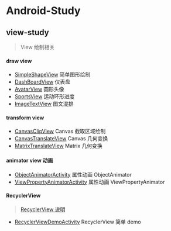 # Android-Study
## view-study

> View 绘制相关

#### draw view 

 * [SimpleShapeView](https://github.com/dingyx/Android-Study/blob/main/view-study/src/main/java/com/sycamore/viewstudy/drawview/SimpleShapeView.java) 简单图形绘制
 * [DashBoardView](https://github.com/dingyx/Android-Study/blob/main/view-study/src/main/java/com/sycamore/viewstudy/drawview/DashBoardView.java) 仪表盘
 * [AvatarView](https://github.com/dingyx/Android-Study/blob/main/view-study/src/main/java/com/sycamore/viewstudy/drawview/AvatarView.java) 圆形头像
 * [SportsView](https://github.com/dingyx/Android-Study/blob/main/view-study/src/main/java/com/sycamore/viewstudy/drawview/SportsView.java) 运动环形进度
 * [ImageTextView](https://github.com/dingyx/Android-Study/blob/main/view-study/src/main/java/com/sycamore/viewstudy/drawview/ImageTextView.java) 图文混排

#### transform view 

 * [CanvasClipView](https://github.com/dingyx/Android-Study/blob/main/view-study/src/main/java/com/sycamore/viewstudy/transformview/CanvasClipView.java) Canvas 截取区域绘制
 * [CanvasTranslateView](https://github.com/dingyx/Android-Study/blob/main/view-study/src/main/java/com/sycamore/viewstudy/transformview/CanvasTranslateView.java) Canvas 几何变换
 * [MatrixTranslateView](https://github.com/dingyx/Android-Study/blob/main/view-study/src/main/java/com/sycamore/viewstudy/transformview/MatrixTranslateView.java) Matrix 几何变换

#### animator view 动画

* [ObjectAnimatorActivity](https://github.com/dingyx/Android-Study/blob/main/view-study/src/main/java/com/sycamore/viewstudy/animatorview/ObjectAnimatorActivity.java) 属性动画 ObjectAnimator
* [ViewPropertyAnimatorActivity](https://github.com/dingyx/Android-Study/blob/main/view-study/src/main/java/com/sycamore/viewstudy/animatorview/ViewPropertyAnimatorActivity.java) 属性动画 ViewPropertyAnimator

#### RecyclerView

> [RecyclerView 说明](https://github.com/dingyx/Android-Study/blob/main/view-study/doc/RecyclerView.md) 

* [RecyclerViewDemoActivity](https://github.com/dingyx/Android-Study/blob/main/view-study/src/main/java/com/sycamore/viewstudy/recyclerview/RecyclerViewDemoActivity.java)  RecyclerView 简单 demo

